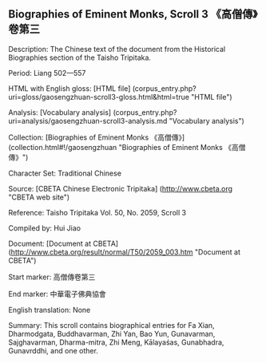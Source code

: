 ##  Biographies of Eminent Monks, Scroll 3 《高僧傳》卷第三

Description: The Chinese text of the document from the Historical Biographies section of the Taisho Tripitaka.

Period: Liang 502—557

HTML with English gloss: [HTML file] (corpus_entry.php?uri=gloss/gaosengzhuan-scroll3-gloss.html&html=true "HTML file")

Analysis: [Vocabulary analysis] (corpus_entry.php?uri=analysis/gaosengzhuan-scroll3-analysis.md "Vocabulary analysis")

Collection: [Biographies of Eminent Monks 《高僧傳》] (collection.html#!/gaosengzhuan "Biographies of Eminent Monks 《高僧傳》")

Character Set: Traditional Chinese

Source: [CBETA Chinese Electronic Tripitaka] (http://www.cbeta.org "CBETA web site")

Reference: Taisho Tripitaka Vol. 50, No. 2059, Scroll 3

Compiled by: Hui Jiao

Document: [Document at CBETA] (http://www.cbeta.org/result/normal/T50/2059_003.htm "Document at CBETA")

Start marker: 高僧傳卷第三

End marker: 中華電子佛典協會

English	translation: None

Summary: This scroll contains biographical entries for Fa Xian, Dharmodgata, Buddhavarman, Zhi Yan, Bao Yun, Gunavarman,  Sajghavarman, Dharma-mitra, Zhi Meng,  Kālayaśas, Gunabhadra, Gunavrddhi, and one other.
